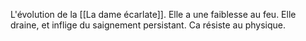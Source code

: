 L'évolution de la [[La dame écarlate]]. 
Elle a une faiblesse au feu. 
Elle draine, et inflige du saignement persistant. 
Ca résiste au physique. 
